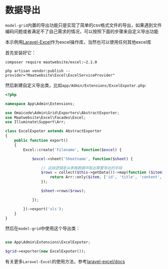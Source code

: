 数据导出
=======

`model-grid`内置的导出功能只是实现了简单的csv格式文件的导出，如果遇到文件编码问题或者满足不了自己需求的情况，可以按照下面的步骤来自定义导出功能

本示例用[Laravel-Excel](https://github.com/Maatwebsite/Laravel-Excel)作为excel操作库，当然也可以使用任何其他excel库

首先安装好它：

```shell
composer require maatwebsite/excel:~2.1.0

php artisan vendor:publish --provider="Maatwebsite\Excel\ExcelServiceProvider"
```

然后新建自定义导出类，比如`app/Admin/Extensions/ExcelExpoter.php`:
```php
<?php

namespace App\Admin\Extensions;

use Omaicode\Admin\Grid\Exporters\AbstractExporter;
use Maatwebsite\Excel\Facades\Excel;
use Illuminate\Support\Arr;

class ExcelExpoter extends AbstractExporter
{
    public function export()
    {
        Excel::create('Filename', function($excel) {

            $excel->sheet('Sheetname', function($sheet) {

                // 这段逻辑是从表格数据中取出需要导出的字段
                $rows = collect($this->getData())->map(function ($item) {
                    return Arr::only($item, ['id', 'title', 'content', 'rate', 'keywords']);
                });

                $sheet->rows($rows);

            });

        })->export('xls');
    }
}
```

然后在`model-grid`中使用这个导出类：
```php

use App\Admin\Extensions\ExcelExpoter;

$grid->exporter(new ExcelExpoter());

```

有关更多`Laravel-Excel`的使用方法，参考[laravel-excel/docs](http://www.maatwebsite.nl/laravel-excel/docs)